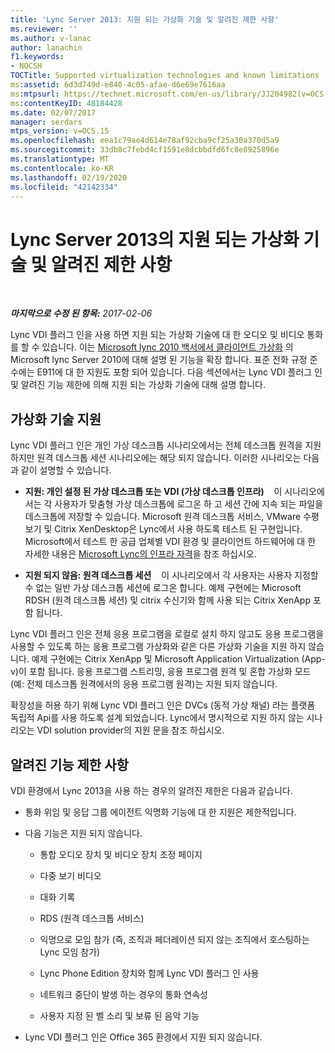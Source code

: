 ```yaml
---
title: 'Lync Server 2013: 지원 되는 가상화 기술 및 알려진 제한 사항'
ms.reviewer: ''
ms.author: v-lanac
author: lanachin
f1.keywords:
- NOCSH
TOCTitle: Supported virtualization technologies and known limitations
ms:assetid: 6d3d749d-e840-4c05-afae-d6e69e7616aa
ms:mtpsurl: https://technet.microsoft.com/en-us/library/JJ204982(v=OCS.15)
ms:contentKeyID: 48184428
ms.date: 02/07/2017
manager: serdars
mtps_version: v=OCS.15
ms.openlocfilehash: eea1c79ae4d614e78af92cba9cf25a30a370d5a9
ms.sourcegitcommit: 33db8c7febd4cf1591e8dcbbdfd6fc8e8925896e
ms.translationtype: MT
ms.contentlocale: ko-KR
ms.lasthandoff: 02/19/2020
ms.locfileid: "42142334"
---
```

<div data-xmlns="http://www.w3.org/1999/xhtml">

<div class="topic" data-xmlns="http://www.w3.org/1999/xhtml" data-msxsl="urn:schemas-microsoft-com:xslt" data-cs="http://msdn.microsoft.com/">

<div data-asp="https://msdn2.microsoft.com/asp">

# <a name="supported-virtualization-technologies-and-known-limitations-in-lync-server-2013"></a>Lync Server 2013의 지원 되는 가상화 기술 및 알려진 제한 사항

</div>

<div id="mainSection">

<div id="mainBody">

<span> </span>

_**마지막으로 수정 된 항목:** 2017-02-06_

Lync VDI 플러그 인을 사용 하면 지원 되는 가상화 기술에 대 한 오디오 및 비디오 통화를 할 수 있습니다. 이는 [Microsoft lync 2010 백서에서 클라이언트 가상화](https://go.microsoft.com/fwlink/?linkid=330447) 의 Microsoft lync Server 2010에 대해 설명 된 기능을 확장 합니다. 표준 전화 규정 준수에는 E911에 대 한 지원도 포함 되어 있습니다. 다음 섹션에서는 Lync VDI 플러그 인 및 알려진 기능 제한에 의해 지원 되는 가상화 기술에 대해 설명 합니다.

<div>

## <a name="support-for-virtualization-technologies"></a>가상화 기술 지원

Lync VDI 플러그 인은 개인 가상 데스크톱 시나리오에서는 전체 데스크톱 원격을 지원 하지만 원격 데스크톱 세션 시나리오에는 해당 되지 않습니다. 이러한 시나리오는 다음과 같이 설명할 수 있습니다.

  - **지원: 개인 설정 된 가상 데스크톱 또는 VDI (가상 데스크톱 인프라)**    이 시나리오에서는 각 사용자가 맞춤형 가상 데스크톱에 로그온 하 고 세션 간에 지속 되는 파일을 데스크톱에 저장할 수 있습니다. Microsoft 원격 데스크톱 서비스, VMware 수평 보기 및 Citrix XenDesktop은 Lync에서 사용 하도록 테스트 된 구현입니다. Microsoft에서 테스트 한 공급 업체별 VDI 환경 및 클라이언트 하드웨어에 대 한 자세한 내용은 [Microsoft Lync의 인프라 자격](https://go.microsoft.com/fwlink/?linkid=313435)을 참조 하십시오.

  - **지원 되지 않음: 원격 데스크톱 세션**    이 시나리오에서 각 사용자는 사용자 지정할 수 없는 일반 가상 데스크톱 세션에 로그온 합니다. 예제 구현에는 Microsoft RDSH (원격 데스크톱 세션) 및 citrix 수신기와 함께 사용 되는 Citrix XenApp 포함 됩니다.

Lync VDI 플러그 인은 전체 응용 프로그램을 로컬로 설치 하지 않고도 응용 프로그램을 사용할 수 있도록 하는 응용 프로그램 가상화와 같은 다른 가상화 기술을 지원 하지 않습니다. 예제 구현에는 Citrix XenApp 및 Microsoft Application Virtualization (App-v)이 포함 됩니다. 응용 프로그램 스트리밍, 응용 프로그램 원격 및 혼합 가상화 모드 (예: 전체 데스크톱 원격에서의 응용 프로그램 원격)는 지원 되지 않습니다.

확장성을 허용 하기 위해 Lync VDI 플러그 인은 DVCs (동적 가상 채널) 라는 플랫폼 독립적 Api를 사용 하도록 설계 되었습니다. Lync에서 명시적으로 지원 하지 않는 시나리오는 VDI solution provider의 지원 문을 참조 하십시오.

</div>

<div>

## <a name="known-feature-limitations"></a>알려진 기능 제한 사항

VDI 환경에서 Lync 2013을 사용 하는 경우의 알려진 제한은 다음과 같습니다.

  - 통화 위임 및 응답 그룹 에이전트 익명화 기능에 대 한 지원은 제한적입니다.

  - 다음 기능은 지원 되지 않습니다.
    
      - 통합 오디오 장치 및 비디오 장치 조정 페이지
    
      - 다중 보기 비디오
    
      - 대화 기록
    
      - RDS (원격 데스크톱 서비스)
    
      - 익명으로 모임 참가 (즉, 조직과 페더레이션 되지 않는 조직에서 호스팅하는 Lync 모임 참가)
    
      - Lync Phone Edition 장치와 함께 Lync VDI 플러그 인 사용
    
      - 네트워크 중단이 발생 하는 경우의 통화 연속성
    
      - 사용자 지정 된 벨 소리 및 보류 된 음악 기능

  - Lync VDI 플러그 인은 Office 365 환경에서 지원 되지 않습니다.

</div>

</div>

<span> </span>

</div>

</div>

</div>

